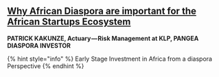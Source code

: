## [Why African Diaspora are important for the African Startups Ecosystem](https://medium.com/@pangea_a/why-african-diaspora-are-important-for-the-african-startups-ecosystem-49b2810adda7)
**PATRICK KAKUNZE, Actuary — Risk Management at KLP, PANGEA DIASPORA INVESTOR**

{% hint style="info" %}
Early Stage Investment in Africa from a diaspora Perspective
{% endhint %}

